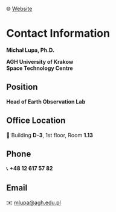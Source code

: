 🌐 [Website](https://eo-agh.github.io/site)

# **Contact Information**

**Michał Lupa, Ph.D.**

**AGH University of Krakow**  
**Space Technology Centre**  

## **Position**  
**Head of Earth Observation Lab**  

## **Office Location**  
📍 Building **D-3**, 1st floor, Room **1.13**  

## **Phone**  
📞 **+48 12 617 57 82**  

## **Email**  
✉️ [mlupa@agh.edu.pl](mailto:mlupa@agh.edu.pl)  
